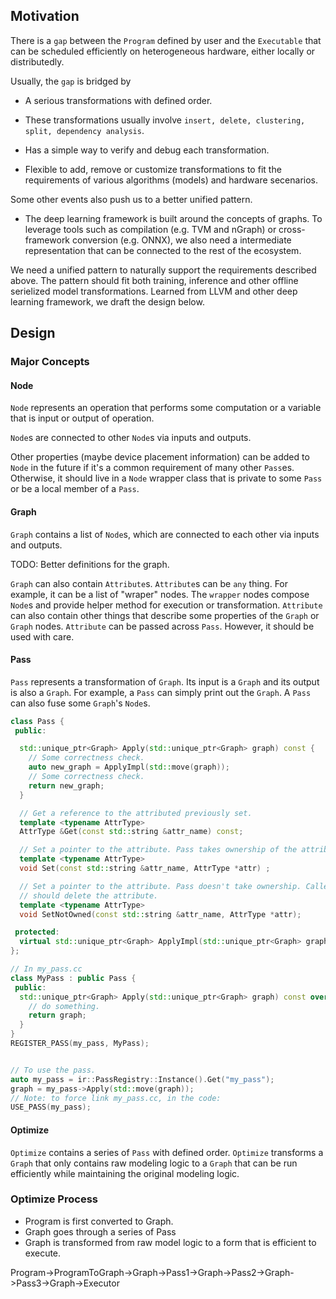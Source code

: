 ## Motivation

There is a `gap` between the `Program` defined by
user and the `Executable` that can be scheduled
efficiently on heterogeneous hardware, either locally
or distributedly.

Usually, the `gap` is bridged by

* A serious transformations with defined order.

* These transformations usually involve
`insert, delete, clustering, split, dependency analysis`.

* Has a simple way to verify and debug each transformation.

* Flexible to add, remove or customize transformations to fit
the requirements of various algorithms (models) and hardware secenarios.

Some other events also push us to a better unified pattern.

* The deep learning framework is built around the concepts of graphs.
To leverage tools such as compilation (e.g. TVM and nGraph) or
cross-framework conversion (e.g. ONNX), we also need a intermediate
representation that can be connected to the rest of the ecosystem.


We need a unified pattern to naturally support the requirements
described above. The pattern should fit both training, inference
and other offline serielized model transformations.
Learned from LLVM and other deep learning framework, we draft the
design below.


## Design

### Major Concepts

#### Node

`Node` represents an operation that performs some computation or
a variable that is input or output of operation.

`Node`s are connected to other `Node`s via inputs and outputs.

Other properties (maybe device placement information) can be added
to `Node` in the future if it's a
common requirement of many other `Pass`es. Otherwise, it should live
in a `Node` wrapper class that is private to some `Pass` or be
a local member of a `Pass`.

#### Graph

`Graph` contains a list of `Node`s, which are connected to
each other via inputs and outputs.

TODO: Better definitions for the graph.

`Graph` can also contain `Attribute`s. `Attribute`s
can be `any` thing. For example, it can be a list of "wraper"
nodes. The `wrapper` nodes compose `Node`s and provide
helper method for execution or transformation. `Attribute`
can also contain other things that describe some properties of
the `Graph` or `Graph` nodes. `Attribute` can be passed
across `Pass`. However, it should be used with care.

#### Pass

`Pass` represents a transformation of `Graph`. Its input
is a `Graph` and its output is also a `Graph`. For example,
a `Pass` can simply print out the `Graph`. A `Pass`
can also fuse some `Graph`'s `Node`s.

```cpp
class Pass {
 public:

  std::unique_ptr<Graph> Apply(std::unique_ptr<Graph> graph) const {
    // Some correctness check.
    auto new_graph = ApplyImpl(std::move(graph));
    // Some correctness check.
    return new_graph;
  }

  // Get a reference to the attributed previously set.
  template <typename AttrType>
  AttrType &Get(const std::string &attr_name) const;

  // Set a pointer to the attribute. Pass takes ownership of the attribute.
  template <typename AttrType>
  void Set(const std::string &attr_name, AttrType *attr) ;

  // Set a pointer to the attribute. Pass doesn't take ownership. Caller
  // should delete the attribute.
  template <typename AttrType>
  void SetNotOwned(const std::string &attr_name, AttrType *attr);

 protected:
  virtual std::unique_ptr<Graph> ApplyImpl(std::unique_ptr<Graph> graph) const = 0;
};

// In my_pass.cc
class MyPass : public Pass {
 public:
  std::unique_ptr<Graph> Apply(std::unique_ptr<Graph> graph) const override {
    // do something.
    return graph;
  }
}
REGISTER_PASS(my_pass, MyPass);


// To use the pass.
auto my_pass = ir::PassRegistry::Instance().Get("my_pass");
graph = my_pass->Apply(std::move(graph));
// Note: to force link my_pass.cc, in the code:
USE_PASS(my_pass);
```

#### Optimize

`Optimize` contains a series of `Pass` with defined order.
`Optimize` transforms a `Graph` that only contains raw
modeling logic to a `Graph` that can be run efficiently while
maintaining the original modeling logic.


### Optimize Process

* Program is first converted to Graph.
* Graph goes through a series of Pass
* Graph is transformed from raw model logic to a
form that is efficient to execute.

Program->ProgramToGraph->Graph->Pass1->Graph->Pass2->Graph->Pass3->Graph->Executor
